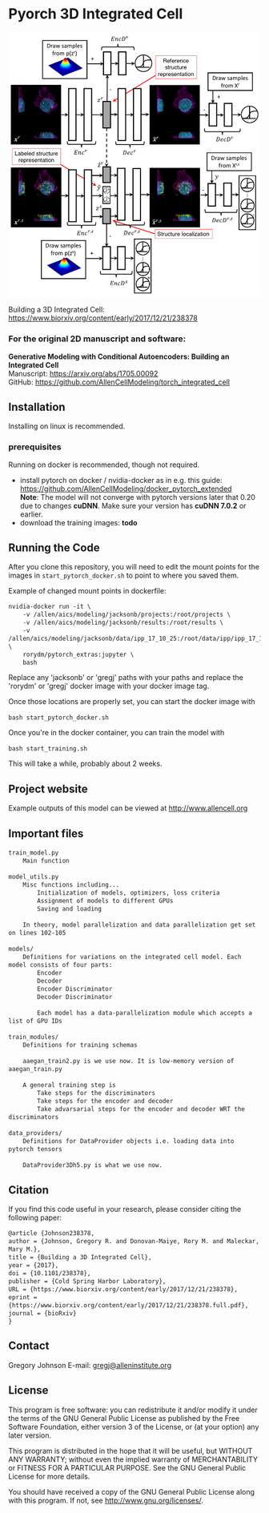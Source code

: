Pyorch 3D Integrated Cell
===============================

![Model Architecture](doc/images/model_arch.png?raw=true "Model Architecture")

Building a 3D Integrated Cell: https://www.biorxiv.org/content/early/2017/12/21/238378

### For the original 2D manuscript and software:  

**Generative Modeling with Conditional Autoencoders: Building an Integrated Cell**  
Manuscript: https://arxiv.org/abs/1705.00092  
GitHub: https://github.com/AllenCellModeling/torch_integrated_cell 

## Installation
Installing on linux is recommended.

### prerequisites
Running on docker is recommended, though not required.
 - install pytorch on docker / nvidia-docker as in e.g. this guide: https://github.com/AllenCellModeling/docker_pytorch_extended  
 	**Note**: The model will not converge with pytorch versions later that 0.20 due to changes **cuDNN**. Make sure your version has **cuDNN 7.0.2** or earlier.
 - download the training images: **todo**
 
## Running the Code
After you clone this repository, you will need to edit the mount points for the images in `start_pytorch_docker.sh` to point to where you saved them.

Example of changed mount points in dockerfile:

```
nvidia-docker run -it \
	-v /allen/aics/modeling/jacksonb/projects:/root/projects \
  	-v /allen/aics/modeling/jacksonb/results:/root/results \
	-v /allen/aics/modeling/jacksonb/data/ipp_17_10_25:/root/data/ipp/ipp_17_10_25 \
	rorydm/pytorch_extras:jupyter \
	bash
```

Replace any 'jacksonb' or 'gregj' paths with your paths and replace the 'rorydm' or 'gregj' docker image with your docker image tag.

Once those locations are properly set, you can start the docker image with

`bash start_pytorch_docker.sh`

Once you're in the docker container, you can train the model with 

`bash start_training.sh`

This will take a while, probably about 2 weeks.

## Project website
Example outputs of this model can be viewed at http://www.allencell.org

## Important files ##

	train_model.py
		Main function

	model_utils.py
		Misc functions including...
			Initialization of models, optimizers, loss criteria
			Assignment of models to different GPUs
			Saving and loading

		In theory, model parallelization and data parallelization get set on lines 102-105

	models/
		Definitions for variations on the integrated cell model. Each model consists of four parts:
			Encoder 
			Decoder
			Encoder Discriminator
			Decoder Discriminator

			Each model has a data-parallelization module which accepts a list of GPU IDs

	train_modules/
		Definitions for training schemas

		aaegan_train2.py is we use now. It is low-memory version of aaegan_train.py

		A general training step is
			Take steps for the discriminators
			Take steps for the encoder and decoder
			Take advarsarial steps for the encoder and decoder WRT the discriminators

	data_providers/
		Definitions for DataProvider objects i.e. loading data into pytorch tensors

		DataProvider3Dh5.py is what we use now. 

## Citation
If you find this code useful in your research, please consider citing the following paper:

    @article {Johnson238378,
	author = {Johnson, Gregory R. and Donovan-Maiye, Rory M. and Maleckar, Mary M.},
	title = {Building a 3D Integrated Cell},
	year = {2017},
	doi = {10.1101/238378},
	publisher = {Cold Spring Harbor Laboratory},
	URL = {https://www.biorxiv.org/content/early/2017/12/21/238378},
	eprint = {https://www.biorxiv.org/content/early/2017/12/21/238378.full.pdf},
	journal = {bioRxiv}
    }
			
## Contact
Gregory Johnson
E-mail: gregj@alleninstitute.org

## License
This program is free software: you can redistribute it and/or modify
it under the terms of the GNU General Public License as published by
the Free Software Foundation, either version 3 of the License, or
(at your option) any later version.

This program is distributed in the hope that it will be useful,
but WITHOUT ANY WARRANTY; without even the implied warranty of
MERCHANTABILITY or FITNESS FOR A PARTICULAR PURPOSE.  See the
GNU General Public License for more details.

You should have received a copy of the GNU General Public License
along with this program.  If not, see <http://www.gnu.org/licenses/>.
